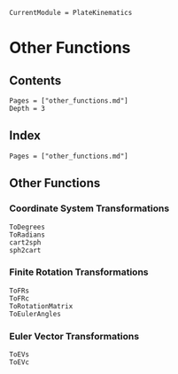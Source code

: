 ```@meta
CurrentModule = PlateKinematics
```

# Other Functions

## Contents

```@contents
Pages = ["other_functions.md"]
Depth = 3
```

## Index

```@index
Pages = ["other_functions.md"]
```

## Other Functions

### Coordinate System Transformations
```@docs
ToDegrees
ToRadians
cart2sph
sph2cart
```

### Finite Rotation Transformations
```@docs
ToFRs
ToFRc
ToRotationMatrix
ToEulerAngles
```

### Euler Vector Transformations
```@docs
ToEVs
ToEVc
```